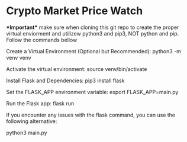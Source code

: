# Crypto Market Price Watch

**\***Important**\***
make sure when cloning this git repo to create the proper virtual enviorment and utilizew python3 and pip3, NOT python and pip. Follow the commands bellow

Create a Virtual Environment (Optional but Recommended):
python3 -m venv venv

Activate the virtual environment:
source venv/bin/activate

Install Flask and Dependencies:
pip3 install flask

Set the FLASK_APP environment variable:
export FLASK_APP=main.py

Run the Flask app:
flask run

If you encounter any issues with the flask command, you can use the following alternative:

python3 main.py
